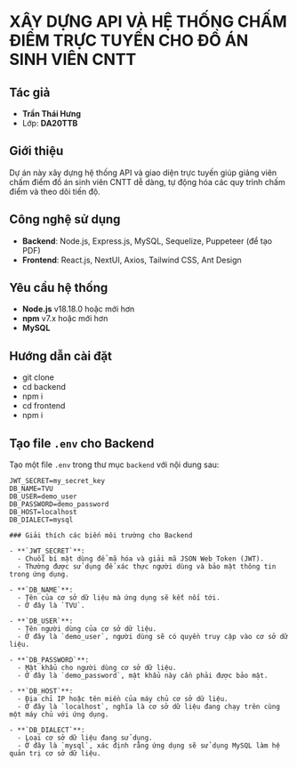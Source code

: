 # XÂY DỰNG API VÀ HỆ THỐNG CHẤM ĐIỂM TRỰC TUYẾN CHO ĐỒ ÁN SINH VIÊN CNTT

## Tác giả
- **Trần Thái Hưng**
- Lớp: **DA20TTB**

## Giới thiệu
Dự án này xây dựng hệ thống API và giao diện trực tuyến giúp giảng viên chấm điểm đồ án sinh viên CNTT dễ dàng, tự động hóa các quy trình chấm điểm và theo dõi tiến độ.

## Công nghệ sử dụng
- **Backend**: Node.js, Express.js, MySQL, Sequelize, Puppeteer (để tạo PDF)
- **Frontend**: React.js, NextUI, Axios, Tailwind CSS, Ant Design

## Yêu cầu hệ thống
- **Node.js** v18.18.0 hoặc mới hơn
- **npm** v7.x hoặc mới hơn
- **MySQL**

## Hướng dẫn cài đặt
- git clone
- cd backend
- npm i
- cd frontend
- npm i

## Tạo file `.env` cho Backend
Tạo một file `.env` trong thư mục `backend` với nội dung sau:

```env
JWT_SECRET=my_secret_key
DB_NAME=TVU
DB_USER=demo_user
DB_PASSWORD=demo_password
DB_HOST=localhost
DB_DIALECT=mysql

### Giải thích các biến môi trường cho Backend

- **`JWT_SECRET`**: 
  - Chuỗi bí mật dùng để mã hóa và giải mã JSON Web Token (JWT). 
  - Thường được sử dụng để xác thực người dùng và bảo mật thông tin trong ứng dụng.

- **`DB_NAME`**: 
  - Tên của cơ sở dữ liệu mà ứng dụng sẽ kết nối tới. 
  - Ở đây là `TVU`.

- **`DB_USER`**: 
  - Tên người dùng của cơ sở dữ liệu. 
  - Ở đây là `demo_user`, người dùng sẽ có quyền truy cập vào cơ sở dữ liệu.

- **`DB_PASSWORD`**: 
  - Mật khẩu cho người dùng cơ sở dữ liệu. 
  - Ở đây là `demo_password`, mật khẩu này cần phải được bảo mật.

- **`DB_HOST`**: 
  - Địa chỉ IP hoặc tên miền của máy chủ cơ sở dữ liệu. 
  - Ở đây là `localhost`, nghĩa là cơ sở dữ liệu đang chạy trên cùng một máy chủ với ứng dụng.

- **`DB_DIALECT`**: 
  - Loại cơ sở dữ liệu đang sử dụng. 
  - Ở đây là `mysql`, xác định rằng ứng dụng sẽ sử dụng MySQL làm hệ quản trị cơ sở dữ liệu.

